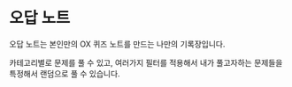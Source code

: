 # 오답 노트

오답 노트는 본인만의 OX 퀴즈 노트를 만드는 나만의 기록장입니다.

카테고리별로 문제를 풀 수 있고, 여러가지 필터를 적용해서 내가 풀고자하는 문제들을 특정해서 랜덤으로 풀 수 있습니다.
